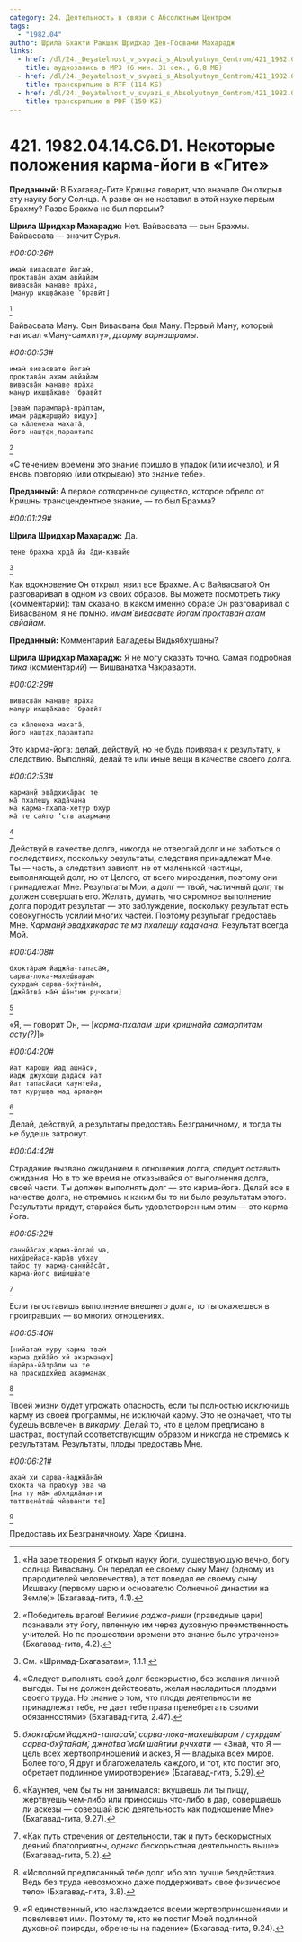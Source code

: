 ```yaml
---
category: 24. Деятельность в связи с Абсолютным Центром
tags:
  - "1982.04"
author: Шрила Бхакти Ракшак Шридхар Дев-Госвами Махарадж
links:
  - href: /dl/24._Deyatelnost_v_svyazi_s_Absolyutnym_Centrom/421_1982.04.14.C6.D1_SridharMj_Nekotorye_polozhenija_karma-jogi_v_Gite.mp3
    title: аудиозапись в MP3 (6 мин. 31 сек., 6,8 МБ)
  - href: /dl/24._Deyatelnost_v_svyazi_s_Absolyutnym_Centrom/421_1982.04.14.C6.D1_SridharMj_Nekotorye_polozhenija_karma-jogi_v_Gite.rtf
    title: транскрипцию в RTF (114 КБ)
  - href: /dl/24._Deyatelnost_v_svyazi_s_Absolyutnym_Centrom/421_1982.04.14.C6.D1_SridharMj_Nekotorye_polozhenija_karma-jogi_v_Gite.pdf
    title: транскрипцию в PDF (159 КБ)
---
```


# 421. 1982.04.14.C6.D1. Некоторые положения карма-йоги в «Гите»

**Преданный:** В Бхагавад-Гите Кришна говорит, что вначале Он открыл эту науку богу Солнца. А разве он не наставил в этой науке первым Брахму? Разве Брахма не был первым?

**Шрила Шридхар Махарадж:** Нет. Вайвасвата — сын Брахмы. Вайвасвата — значит Сурья.

*#00:00:26#*

    имам̇ вивасвате йогам̇,
    проктава̄н ахам авйайам
    вивасва̄н манаве пра̄ха,
    [манур икш̣ва̄каве ’бравӣт]
[^_ftn1]

Вайвасвата Ману. Сын Вивасвана был Ману. Первый Ману, который написал «Ману-самхиту», *дхарму* *варнашрамы*.

*#00:00:53#*

    имам̇ вивасвате йогам̇
    проктава̄н ахам авйайам
    вивасва̄н манаве пра̄ха
    манур икш̣ва̄каве ’бравӣт

    [эвам̇ парампара̄-пра̄птам,
    имам̇ ра̄джарш̣айо видух̣]
    са ка̄ленеха махата̄,
    його наш̣т̣ах̣ парантапа
[^_ftn2]

«С течением времени это знание пришло в упадок (или исчезло), и Я вновь повторяю (или открываю) это знание тебе».

**Преданный:** А первое сотворенное существо, которое обрело от Кришны трансцендентное знание, — то был Брахма?

*#00:01:29#*

**Шрила Шридхар Махарадж:** Да.

    тене брахма хр̣да̄ йа а̄ди-кавайе
[^_ftn3]

Как вдохновение Он открыл, явил все Брахме. А с Вайвасватой Он разговаривал в одном из своих образов. Вы можете посмотреть *тику* (комментарий): там сказано, в каком именно образе Он разговаривал с Вивасваном, я не помню. *имам̇ вивасвате йогам̇ проктава̄н ахам авйайам.*

**Преданный:** Комментарий Баладевы Видьябхушаны?

**Шрила Шридхар Махарадж:** Я не могу сказать точно. Самая подробная *тика* (комментарий) — Вишванатха Чакраварти.

*#00:02:29#*

    вивасва̄н манаве пра̄ха
    манур икш̣ва̄каве ’бравӣт

    са ка̄ленеха махата̄,
    його наш̣т̣ах̣ парантапа

Это карма-йога: делай, действуй, но не будь привязан к результату, к следствию. Выполняй, делай те или иные вещи в качестве своего долга.

*#00:02:53#*

    карман̣й эва̄дхика̄рас те
    ма̄ пхалеш̣у када̄чана
    ма̄ карма-пхала-хетур бхӯр
    ма̄ те сан̇го ’ств акарман̣и
[^_ftn4]

Действуй в качестве долга, никогда не отвергай долг и не заботься о последствиях, поскольку результаты, следствия принадлежат Мне. Ты — часть, а следствия зависят, не от маленькой частицы, выполняющей долг, но от Целого, от всего мироздания, поэтому они принадлежат Мне. Результаты Мои, а долг — твой, частичный долг, ты должен совершать его. Желать, думать, что скромное выполнение долга породит результат — это заблуждение, поскольку результат есть совокупность усилий многих частей. Поэтому результат предоставь Мне. *Карман̣й эва̄дхика̄рас те ма̄ пхалеш̣у када̄чана.* Результат всегда Мой.

*#00:04:08#*

    бхокта̄рам̇ йаджн̃а-тапаса̄м̇,
    сарва-лока-махеш́варам
    сухр̣дам̇ сарва-бхӯта̄на̄м̇,
    [джн̃а̄тва̄ ма̄м̇ ш́а̄нтим р̣ччхати]
[^_ftn5]

«Я, — говорит Он, — [*карма-пхалам шри кришнайа самарпитам асту(?)*]»

*#00:04:20#*

    йат карош̣и йад аш́на̄си,
    йадж джухош̣и дада̄си йат
    йат тапасйаси каунтейа,
    тат куруш̣ва мад арпан̣ам
[^_ftn6]

Делай, действуй, а результаты предоставь Безграничному, и тогда ты не будешь затронут.

*#00:04:42#*

Страдание вызвано ожиданием в отношении долга, следует оставить ожидания. Но в то же время не отказывайся от выполнения долга, своей части. Ты должен выполнять долг — это карма-йога. Делай все в качестве долга, не стремись к каким бы то ни было результатам этого. Результаты придут, старайся быть удовлетворенным этим — это карма-йога.

*#00:05:22#*

    саннйа̄сах̣ карма-йогаш́ ча,
    них̣ш́рейаса-кара̄в убхау
    тайос ту карма-саннйа̄са̄т,
    карма-його виш́иш̣йате
[^_ftn7]

Если ты оставишь выполнение внешнего долга, то ты окажешься в проигравших — во многих отношениях.

*#00:05:40#*

    [нийатам̇ куру карма твам̇
    карма джйа̄йо хй акарман̣ах̣]
    ш́арӣра-йа̄тра̄пи ча те
    на прасиддхйед акарман̣ах̣
[^_ftn8]

Твоей жизни будет угрожать опасность, если ты полностью исключишь карму из своей программы, не исключай карму. Это не означает, что ты будешь вовлечен в *викарму*. Делай то, что в целом предписано в шастрах, поступай соответствующим образом и никогда не стремись к результатам. Результаты, плоды предоставь Мне.

*#00:06:21#*

    ахам̇ хи сарва-йаджн̃а̄на̄м̇
    бхокта̄ ча прабхур эва ча
    [на ту ма̄м абхиджа̄нанти
    таттвена̄таш́ чйаванти те]
[^_ftn9]

Предоставь их Безграничному. Харе Кришна.



[^_ftn1]: «На заре творения Я открыл науку йоги, существующую вечно, богу солнца Вивасвану. Он передал ее своему сыну Ману (одному из прародителей человечества), а тот поведал ее своему сыну Икшваку (первому царю и основателю Солнечной династии на Земле)» (Бхагавад-гита, 4.1).

[^_ftn2]: «Победитель врагов! Великие *раджа-риши* (праведные цари) познавали эту йогу, явленную им через духовную преемственность учителей. Но по прошествии времени это знание было утрачено» (Бхагавад-гита, 4.2).

[^_ftn3]: См. «Шримад-Бхагаватам», 1.1.1.

[^_ftn4]: «Следует выполнять свой долг бескорыстно, без желания личной выгоды. Ты не должен действовать, желая насладиться плодами своего труда. Но знание о том, что плоды деятельности не принадлежат тебе, не дает тебе права пренебрегать своими обязанностями» (Бхагавад-гита, 2.47).

[^_ftn5]: *бхокта̄рам̇ йаджн̃а-тапаса̄м̇, сарва-лока-махеш́варам / сухр̣дам̇ сарва-бхӯта̄на̄м̇, джн̃а̄тва̄ ма̄м̇ ш́а̄нтим р̣ччхати* — «Знай, что Я — цель всех жертвоприношений и аскез, Я — владыка всех миров. Более того, Я друг и благожелатель каждого, и тот, кто постиг это, обретает подлинное умиротворение» (Бхагавад-гита, 5.29).

[^_ftn6]: «Каунтея, чем бы ты ни занимался: вкушаешь ли ты пищу, жертвуешь чем-либо или приносишь что-либо в дар, совершаешь ли аскезы — совершай всю деятельность как подношение Мне» (Бхагавад-гита, 9.27).

[^_ftn7]: «Как путь отречения от деятельности, так и путь бескорыстных деяний благоприятны, однако бескорыстная деятельность выше» (Бхагавад-гита, 5.2).

[^_ftn8]: «Исполняй предписанный тебе долг, ибо это лучше бездействия. Ведь без труда невозможно даже поддерживать свое физическое тело» (Бхагавад-гита, 3.8).

[^_ftn9]: «Я единственный, кто наслаждается всеми жертвоприношениями и повелевает ими. Поэтому те, кто не постиг Моей подлинной духовной природы, обречены на падение» (Бхагавад-гита, 9.24).

